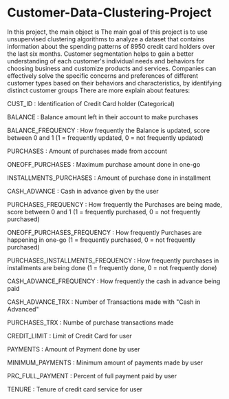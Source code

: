 # Customer-Data-Clustering-Project
In this project, the main object is 
The main goal of this project is to use unsupervised clustering algorithms to analyze a dataset that contains information about the spending patterns of 8950 credit card holders over the last six months. Customer segmentation helps to gain a better understanding of each customer's individual needs and behaviors for choosing business and customize products and services. Companies can effectively solve the specific concerns and preferences of different customer types based on their behaviors and characteristics, by identifying distinct customer groups
There are more explain about features:

CUST_ID : Identification of Credit Card holder (Categorical)

BALANCE : Balance amount left in their account to make purchases

BALANCE_FREQUENCY : How frequently the Balance is updated, score between 0 and 1 (1 = frequently updated, 0 = not frequently updated)

PURCHASES : Amount of purchases made from account

ONEOFF_PURCHASES : Maximum purchase amount done in one-go

INSTALLMENTS_PURCHASES : Amount of purchase done in installment

CASH_ADVANCE : Cash in advance given by the user

PURCHASES_FREQUENCY : How frequently the Purchases are being made, score between 0 and 1 (1 = frequently purchased, 0 = not frequently purchased)

ONEOFF_PURCHASES_FREQUENCY : How frequently Purchases are happening in one-go (1 = frequently purchased, 0 = not frequently purchased)

PURCHASES_INSTALLMENTS_FREQUENCY : How frequently purchases in installments are being done (1 = frequently done, 0 = not frequently done)

CASH_ADVANCE_FREQUENCY : How frequently the cash in advance being paid

CASH_ADVANCE_TRX : Number of Transactions made with "Cash in Advanced"

PURCHASES_TRX : Numbe of purchase transactions made

CREDIT_LIMIT : Limit of Credit Card for user

PAYMENTS : Amount of Payment done by user

MINIMUM_PAYMENTS : Minimum amount of payments made by user

PRC_FULL_PAYMENT : Percent of full payment paid by user

TENURE : Tenure of credit card service for user
